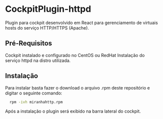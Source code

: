 # CockpitPlugin-httpd
Plugin para cockpit desenvolvido em React para gerenciamento de virtuais hosts do serviço HTTP/HTTPS (Apache).

## Pré-Requisitos
Cockpit instalado e configurado no CentOS ou RedHat
Instalação do serviço httpd na distro utilizada.

## Instalação
Para instalar basta fazer o download o arquivo .rpm deste repositório e digitar o seguinte comando:
```bash
  rpm -ivh miranhahttp.rpm
```

Após a instalação o plugin será exibido na barra lateral do cockpit.




